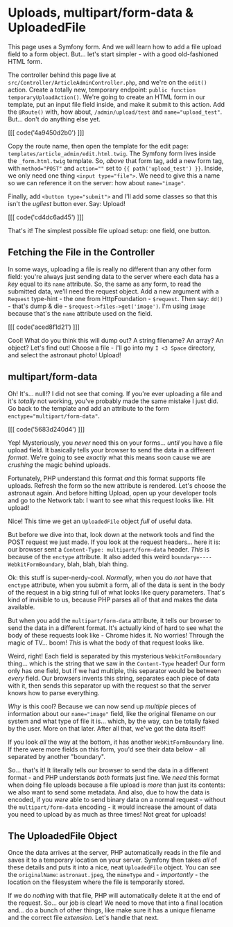 # Uploads, multipart/form-data & UploadedFile

This page uses a Symfony form. And we *will* learn how to add a file upload field
to a form object. But... let's start simpler - with a good old-fashioned HTML
form.

The controller behind this page live at `src/Controller/ArticleAdminController.php`,
and we're on the `edit()` action. Create a totally new, temporary endpoint:
`public function temporaryUploadAction()`. We're going to create an HTML form
in our template, put an input file field inside, and make it submit to this action.
Add the `@Route()` with, how about, `/admin/upload/test` and `name="upload_test"`.
But... don't do anything else yet.

[[[ code('4a9450d2b0') ]]]

Copy the route name, then open the template for the edit page:
`templates/article_admin/edit.html.twig`. The Symfony form lives inside the
`_form.html.twig` template. So, *above* that form tag, add a new form tag, with
`method="POST"` and `action=""` set to `{{ path('upload_test') }}`. Inside, we only
need one thing `<input type="file">`. We need to give this a name so we can reference
it on the server: how about `name="image"`.

Finally, add `<button type="submit">` and I'll add some classes so that this isn't
the *ugliest* button ever. Say: Upload!

[[[ code('cd4dc6ad45') ]]]

That's it! The simplest possible file upload setup: one field, one button.

## Fetching the File in the Controller

In some ways, uploading a file is really no different than any other form field:
you're always just sending data to the server where each data has a *key* equal
to its `name` attribute. So, the same as any form, to read the submitted data,
we'll need the request object. Add a new argument with a `Request` type-hint - the
one from HttpFoundation - `$request`. Then say: `dd()` - that's dump & die -
`$request->files->get('image')`. I'm using `image` because that's the `name`
attribute used on the field.

[[[ code('aced8f1d21') ]]]

Cool! What do you think this will dump out? A string filename? An array? An object?
Let's find out! Choose a file - I'll go into my `I <3 Space` directory, and select
the astronaut photo! Upload!

## multipart/form-data

Oh! It's... null!? I did not see that coming. If you're ever uploading a file and
it's *totally* not working, you've probably made the same mistake I just did. Go
back to the template and add an attribute to the form `enctype="multipart/form-data"`.

[[[ code('5683d240d4') ]]]

Yep! Mysteriously, you *never* need this on your forms... *until* you have a file
upload field. It basically tells your browser to send the data in a different
*format*. We're going to see *exactly* what this means soon cause we are *crushing*
the magic behind uploads.

Fortunately, PHP understand this format *and* this format supports file uploads.
Refresh the form so the new attribute is rendered. Let's choose the astronaut again.
And before hitting Upload, open up your developer tools and go to the Network tab:
I want to see what this request looks like. Hit upload!

Nice! This time we get an `UploadedFile` object *full* of useful data.

But before we dive into that, look down at the network tools and find the POST
request we just made. If you look at the request headers... here it is: our
browser sent a `Content-Type: multipart/form-data` header. *This* is because of
the `enctype` attribute. It also added this weird `boundary=----WebkitFormBoundary`,
blah, blah, blah thing.

Ok: this stuff is super-nerdy-cool. *Normally*, when you do *not* have that
`enctype` attribute, when you submit a form, all of the data is sent in the body
of the request in a big string full of what looks like query parameters. That's
kind of invisible to us, because PHP parses all of that and makes the data available.

But when you add the `multipart/form-data` attribute, it tells our browser to send
the data in a different format. It's actually kind of hard to see what the body
of these requests look like - Chrome hides it. No worries! Through the magic of
TV... boom! *This* is what the body of that request looks like.

Weird, right! Each field is separated by this mysterious `WebkitFormBoundary` thing...
which is the string that we saw in the `Content-Type` header! Our form only has
one field, but if we had multiple, this separator would be between *every* field.
Our browsers invents this string, separates each piece of data with it, then sends
this separator up with the request so that the server knows how to parse everything.

*Why* is this cool? Because we can now send up *multiple* pieces of information
about our `name="image"` field, like the original filename on our system and what
type of file it is... which, by the way, can be totally faked by the user. More on
that later. After all that, we've got the data itself!

If you look *all* the way at the bottom, it has another `WebKitFormBoundary` line.
If there were more fields on this form, you'd see their data below - all separated
by another "boundary".

So... that's it! It literally tells our browser to send the data in a different
format - and PHP understands *both* formats just fine. We *need* this format when
doing file uploads because a file upload is *more* than just its contents: we
also want to send some metadata. And also, due to how the data is encoded, if you
*were* able to send binary data on a normal request - without the `multipart/form-data`
encoding - it would increase the amount of data you need to upload by as much as
three times! Not great for uploads!

## The UploadedFile Object

Once the data arrives at the server, PHP automatically reads in the file and saves
it to a temporary location on your server. Symfony then takes *all* of these details
and puts it into a nice, neat `UploadedFile` object. You can see the `originalName`:
`astronaut.jpeg`, the `mimeType` and - *importantly* - the location on the filesystem
where the file is temporarily stored.

If we do *nothing* with that file, PHP will automatically delete it at the end of
the request. So... our job is clear! We need to move that into a final location
and... do a bunch of other things, like make sure it has a unique filename and the
correct file *extension*. Let's handle that next.
